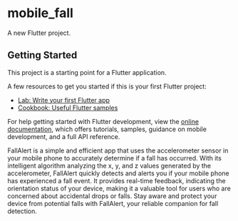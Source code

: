 # mobile_fall

A new Flutter project.

## Getting Started

This project is a starting point for a Flutter application.

A few resources to get you started if this is your first Flutter project:

- [Lab: Write your first Flutter app](https://docs.flutter.dev/get-started/codelab)
- [Cookbook: Useful Flutter samples](https://docs.flutter.dev/cookbook)

For help getting started with Flutter development, view the
[online documentation](https://docs.flutter.dev/), which offers tutorials,
samples, guidance on mobile development, and a full API reference.

FallAlert is a simple and efficient app that uses the accelerometer sensor in your mobile phone to accurately determine if a fall has occurred. With its intelligent algorithm analyzing the x, y, and z values generated by the accelerometer, FallAlert quickly detects and alerts you if your mobile phone has experienced a fall event. It provides real-time feedback, indicating the orientation status of your device, making it a valuable tool for users who are concerned about accidental drops or falls. Stay aware and protect your device from potential falls with FallAlert, your reliable companion for fall detection.
